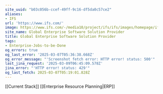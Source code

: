 ```yaml
---
site_uuid: "b03c056b-ccef-49ff-9c16-df5da0c57ce2"
aliases:
- IFS
url: 'https://www.ifs.com/'
image: https://www.ifs.com/-/media10/project/ifs/ifs/images/homepage/ifs-logo-2021-background.jpg
site_name: Global Enterprise Software Solution Provider
title: Global Enterprise Software Solution Provider
tags:
- Enterprise-Jobs-to-be-Done
og_errors: true
og_last_error: '2025-03-07T05:36:38.668Z'
og_error_message: "'Screenshot fetch error: HTTP error! status: 500'"
last_jina_request: '2025-03-09T06:45:09.578Z'
jina_error: "'HTTP error! status: 429'"
og_last_fetch: 2025-03-07T05:19:01.828Z
---
```

[[Current Stack]]
[[Enterprise Resource Planning|ERP]]

